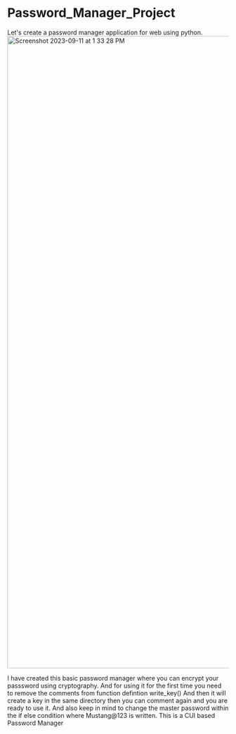 # Password_Manager_Project
Let's create a password manager application for web using python.
<img width="1440" alt="Screenshot 2023-09-11 at 1 33 28 PM" src="https://github.com/priyanshuv-raw/Password_Manager_Project/assets/102889190/72af16b1-1f4b-47dd-a7e3-bac72ce10aa4">


I have created this basic password manager where you can encrypt your passsword using cryptography.
And for using it for the first time you need to remove the comments from function defintion write_key()
And then it will create a key in the same directory then you can comment again and you are ready to use it.
And also keep in mind to change the master password within the if else condition where Mustang@123 is written.
This is a CUI based Password Manager
